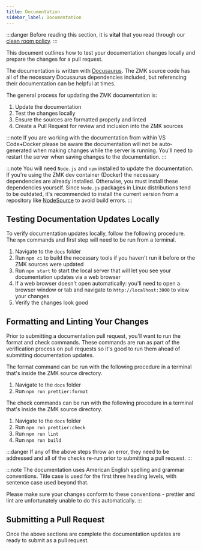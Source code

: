 ```yaml
---
title: Documentation
sidebar_label: Documentation
---
```


:::danger
Before reading this section, it is **vital** that you read through our [clean room policy](clean-room.md).
:::

This document outlines how to test your documentation changes locally and prepare the changes for a pull request.

The documentation is written with [Docusaurus](https://docusaurus.io/). The ZMK source code has all of the necessary Docusaurus dependencies included, but referencing their documentation can be helpful at times.

The general process for updating the ZMK documentation is:

1. Update the documentation
2. Test the changes locally
3. Ensure the sources are formatted properly and linted
4. Create a Pull Request for review and inclusion into the ZMK sources

:::note
If you are working with the documentation from within VS Code+Docker please be aware the documentation will not be auto-generated when making changes while the server is running. You'll need to restart the server when saving changes to the documentation.
:::

:::note
You will need `Node.js` and `npm` installed to update the documentation. If you're using the ZMK dev container (Docker) the necessary dependencies are already installed. Otherwise, you must install these dependencies yourself. Since `Node.js` packages in Linux distributions tend to be outdated, it's recommended to install the current version from a repository like [NodeSource](https://github.com/nodesource/distributions) to avoid build errors.
:::

## Testing Documentation Updates Locally

To verify documentation updates locally, follow the following procedure. The `npm` commands and first step will need to be run from a terminal.

1. Navigate to the `docs` folder
2. Run `npm ci` to build the necessary tools if you haven't run it before or the ZMK sources were updated
3. Run `npm start` to start the local server that will let you see your documentation updates via a web browser
4. If a web browser doesn't open automatically: you'll need to open a browser window or tab and navigate to `http://localhost:3000` to view your changes
5. Verify the changes look good

## Formatting and Linting Your Changes

Prior to submitting a documentation pull request, you'll want to run the format and check commands. These commands are run as part of the verification process on pull requests so it's good to run them ahead of submitting documentation updates.

The format command can be run with the following procedure in a terminal that's inside the ZMK source directory.

1. Navigate to the `docs` folder
2. Run `npm run prettier:format`

The check commands can be run with the following procedure in a terminal that's inside the ZMK source directory.

1. Navigate to the `docs` folder
2. Run `npm run prettier:check`
3. Run `npm run lint`
4. Run `npm run build`

:::danger
If any of the above steps throw an error, they need to be addressed and all of the checks re-run prior to submitting a pull request.
:::

:::note
The documentation uses American English spelling and grammar conventions. Title case is used for the first three heading levels, with sentence case used beyond that.

Please make sure your changes conform to these conventions - prettier and lint are unfortunately unable to do this automatically.
:::

## Submitting a Pull Request

Once the above sections are complete the documentation updates are ready to submit as a pull request.

